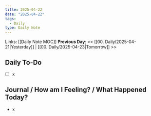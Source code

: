 ```yaml
---
title: 2025-04-22
date: "2025-04-22"
tags:
  - Daily
type: Daily Note
---
```


Links: [[Daily Note MOC]]
**Previous Day**: << [[00. Daily/2025-04-21|Yesterday]] | [[00. Daily/2025-04-23|Tomorrow]] >>

## Daily To-Do
- [ ] x
## Journal / How am I Feeling? / What Happened Today?
- x